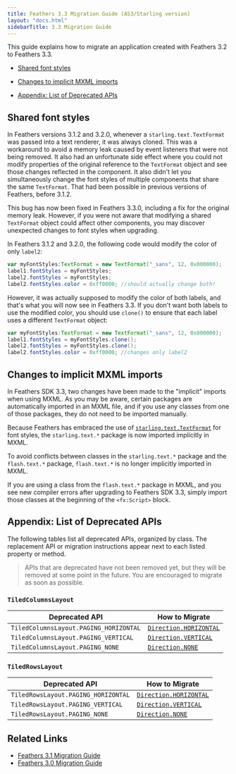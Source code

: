 ```yaml
---
title: Feathers 3.3 Migration Guide (AS3/Starling version)
layout: "docs.html"
sidebarTitle: 3.3 Migration Guide
---
```


This guide explains how to migrate an application created with Feathers 3.2 to Feathers 3.3.

- [Shared font styles](#shared-font-styles)

- [Changes to implicit MXML imports](#changes-to-implicit-mxml-imports)

- [Appendix: List of Deprecated APIs](#appendix-list-of-deprecated-apis)

## Shared font styles

In Feathers versions 3.1.2 and 3.2.0, whenever a `starling.text.TextFormat` was passed into a text renderer, it was always cloned. This was a workaround to avoid a memory leak caused by event listeners that were not being removed. It also had an unfortunate side effect where you could not modify properties of the original reference to the `TextFormat` object and see those changes reflected in the component. It also didn't let you simultaneously change the font styles of multiple components that share the same `TextFormat`. That had been possible in previous versions of Feathers, before 3.1.2.

This bug has now been fixed in Feathers 3.3.0, including a fix for the original memory leak. However, if you were not aware that modifying a shared `TextFormat` object could affect other components, you may discover unexpected changes to font styles when upgrading.

In Feathers 3.1.2 and 3.2.0, the following code would modify the color of only `label2`:

```actionscript
var myFontStyles:TextFormat = new TextFormat("_sans", 12, 0x000000);
label1.fontStyles = myFontStyles;
label2.fontStyles = myFontStyles;
label2.fontStyles.color = 0xff0000; //should actually change both!
```

However, it was actually supposed to modify the color of both labels, and that's what you will now see in Feathers 3.3. If you don't want both labels to use the modified color, you should use `clone()` to ensure that each label uses a different `TextFormat` object:

```actionscript
var myFontStyles:TextFormat = new TextFormat("_sans", 12, 0x000000);
label1.fontStyles = myFontStyles.clone();
label2.fontStyles = myFontStyles.clone();
label2.fontStyles.color = 0xff0000; //changes only label2
```

## Changes to implicit MXML imports

In Feathers SDK 3.3, two changes have been made to the "implicit" imports when using MXML. As you may be aware, certain packages are automatically imported in an MXML file, and if you use any classes from one of those packages, they do not need to be imported manually.

Because Feathers has embraced the use of [`starling.text.TextFormat`](https://doc.starling-framework.org/current/starling/text/TextFormat.html) for font styles, the `starling.text.*` package is now imported implicitly in MXML.

To avoid conflicts between classes in the `starling.text.*` package and the `flash.text.*` package, `flash.text.*` is no longer implicitly imported in MXML.

If you are using a class from the `flash.text.*` package in MXML, and you see new compiler errors after upgrading to Feathers SDK 3.3, simply import those classes at the beginning of the `<fx:Script>` block.

## Appendix: List of Deprecated APIs

The following tables list all deprecated APIs, organized by class. The replacement API or migration instructions appear next to each listed property or method.

> APIs that are deprecated have not been removed yet, but they will be removed at some point in the future. You are encouraged to migrate as soon as possible.

### `TiledColumnsLayout`

| Deprecated API                         | How to Migrate                                                                     |
| -------------------------------------- | ---------------------------------------------------------------------------------- |
| `TiledColumnsLayout.PAGING_HORIZONTAL` | [`Direction.HORIZONTAL`](/api-reference/feathers/layout/Direction.html#HORIZONTAL) |
| `TiledColumnsLayout.PAGING_VERTICAL`   | [`Direction.VERTICAL`](/api-reference/feathers/layout/Direction.html#VERTICAL)     |
| `TiledColumnsLayout.PAGING_NONE`       | [`Direction.NONE`](/api-reference/feathers/layout/Direction.html#NONE)             |

### `TiledRowsLayout`

| Deprecated API                      | How to Migrate                                                                     |
| ----------------------------------- | ---------------------------------------------------------------------------------- |
| `TiledRowsLayout.PAGING_HORIZONTAL` | [`Direction.HORIZONTAL`](/api-reference/feathers/layout/Direction.html#HORIZONTAL) |
| `TiledRowsLayout.PAGING_VERTICAL`   | [`Direction.VERTICAL`](/api-reference/feathers/layout/Direction.html#VERTICAL)     |
| `TiledRowsLayout.PAGING_NONE`       | [`Direction.NONE`](/api-reference/feathers/layout/Direction.html#NONE)             |

## Related Links

- [Feathers 3.1 Migration Guide](./migration-guide-3.1.md)
- [Feathers 3.0 Migration Guide](./migration-guide-3.0.md)
